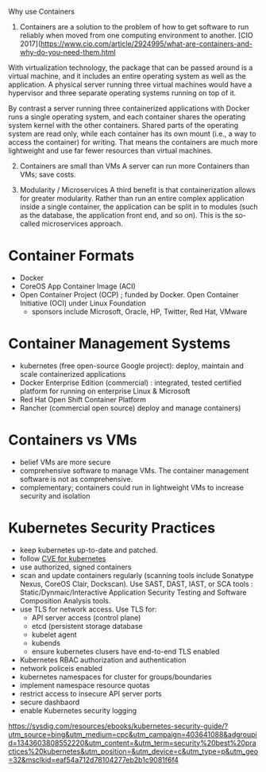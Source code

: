 
Why use Containers
1. Containers are a solution to the problem of how to get software to run reliably when moved from one computing environment to another. [CIO 2017](https://www.cio.com/article/2924995/what-are-containers-and-why-do-you-need-them.html

With virtualization technology, the package that can be passed around is a virtual machine, and it includes an entire operating system as well as the application. A physical server running three virtual machines would have a hypervisor and three separate operating systems running on top of it.

By contrast a server running three containerized applications with Docker runs a single operating system, and each container shares the operating system kernel with the other containers. Shared parts of the operating system are read only, while each container has its own mount (i.e., a way to access the container) for writing. That means the containers are much more lightweight and use far fewer resources than virtual machines.

2. Containers are small than VMs
A server can run more Containers than VMs; save costs.


3. Modularity / Microservices
A third benefit is that containerization allows for greater modularity. Rather than run an entire complex application inside a single container, the application can be split in to modules (such as the database, the application front end, and so on). This is the so-called microservices approach. 

# Container Formats
- Docker 
- CoreOS App Container Image (ACI)
- Open Container Project (OCP) ; funded by Docker. Open Container Initiative (OCI) under Linux Foundation 
  - sponsors include Microsoft, Oracle, HP, Twitter, Red Hat, VMware 

# Container Management Systems
- kubernetes (free open-source Google project): deploy, maintain and scale containerized applications 
- Docker Enterprise Edition (commercial) : integrated, tested certified platform for running on enterprise Linux & Microsoft 
- Red Hat Open Shift Container Platform 
- Rancher (commercial open source) deploy and manage containers) 

# Containers vs VMs 
- belief VMs are more secure 
- comprehensive software to manage VMs.  The container management software is not as comprehensive. 
- complementary; containers could run in lightweight VMs to increase security and isolation 

# Kubernetes Security Practices 
- keep kubernetes up-to-date and patched.
- follow [CVE for kubernetes](https://www.cvedetails.com/vulnerability-list/vendor_id-15867/product_id-34016/Kubernetes-Kubernetes.html)
- use authorized, signed containers 
- scan and update containers regularly (scanning tools include Sonatype Nexus, CoreOS Clair, Dockscan).  Use SAST, DAST, IAST, or SCA tools : Static/Dynmaic/Interactive Application Security Testing and Software Composition Analysis tools. 
- use TLS for network access.  Use TLS for: 
  - API server access (control plane) 
  - etcd (persistent storage database 
  - kubelet agent 
  - kubends
  - ensure kubernetes clusers have end-to-end TLS enabled 
- Kubernetes RBAC authorization and authentication 
- network policeis enabled 
- kubernetes namespaces for cluster for groups/boundaries 
- implement namespace resource quotas 
- restrict access to insecure API server ports 
- secure dashbaord 
- enable Kubernetes security logging 




https://sysdig.com/resources/ebooks/kubernetes-security-guide/?utm_source=bing&utm_medium=cpc&utm_campaign=403641088&adgroupid=1343603808552220&utm_content=&utm_term=security%20best%20practices%20kubernetes&utm_position=&utm_device=c&utm_type=p&utm_geo=32&msclkid=eaf54a712d78104277eb2b1c9081f6f4





